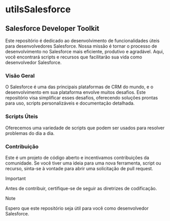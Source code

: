# utilsSalesforce
## **Salesforce Developer Toolkit**

Este repositório é dedicado ao desenvolvimento de funcionalidades úteis para desenvolvedores Salesforce. Nossa missão é tornar o processo de desenvolvimento no Salesforce mais eficiente, produtivo e agradável. Aqui, você encontrará scripts e recursos que facilitarão sua vida como desenvolvedor Salesforce.

### Visão Geral
O Salesforce é uma das principais plataformas de CRM do mundo, e o desenvolvimento em sua plataforma envolve muitos desafios. Este repositório visa simplificar esses desafios, oferecendo soluções prontas para uso, scripts personalizáveis e documentação detalhada.

### Scripts Úteis
Oferecemos uma variedade de scripts que podem ser usados para resolver problemas do dia a dia.

### Contribuição
Este é um projeto de código aberto e incentivamos contribuições da comunidade. Se você tiver uma ideia para uma nova ferramenta, script ou recurso, sinta-se à vontade para abrir uma solicitação de pull request.
> [!IMPORTANT]
> Antes de contribuir, certifique-se de seguir as diretrizes de codificação.


> [!NOTE]
> Espero que este repositório seja útil para você como desenvolvedor Salesforce.

